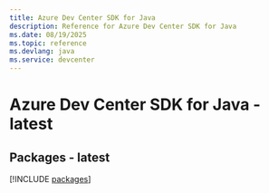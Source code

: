```yaml
---
title: Azure Dev Center SDK for Java
description: Reference for Azure Dev Center SDK for Java
ms.date: 08/19/2025
ms.topic: reference
ms.devlang: java
ms.service: devcenter
---
```

# Azure Dev Center SDK for Java - latest
## Packages - latest
[!INCLUDE [packages](dev-center-index.md)]